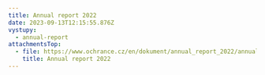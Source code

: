 ```yaml
---
title: Annual report 2022
date: 2023-09-13T12:15:55.876Z
vystupy:
  - annual-report
attachmentsTop:
  - file: https://www.ochrance.cz/en/dokument/annual_report_2022/annual_report_2022.pdf
    title: Annual report 2022
---
```

